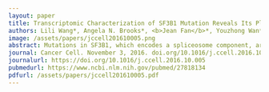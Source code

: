 ```yaml
---
layout: paper
title: Transcriptomic Characterization of SF3B1 Mutation Reveals Its Pleiotropic Effects in Chronic Lymphocytic Leukemia
authors: Lili Wang*, Angela N. Brooks*, <b>Jean Fan</b>*, Youzhong Wan*, Rutendo Gambe, Shuqiang Li, Sarah Hergert, Shanye Yin, Samuel S. Freeman, Joshua Z. Levin, Lin Fan, Michael Seiler, Silvia Buonamici, Peter G. Smith, Kevin F. Chau, Carrie L. Cibulskis, Wandi Zhang, Laura Z. Rassenti, Emanuela M. Ghia, Thomas J. Kipps, Stacey Fernandes, Donald B. Bloch, Dylan Kotliar, Dan A. Landau, Sachet A. Shukla, Jon C. Aster, Robin Reed, David S. DeLuca, Jennifer R. Brown, Donna Neuberg, Gad Getz, Kenneth J. Livak, Matthew M. Meyerson, Peter V. Kharchenko, Catherine J. Wu^
image: /assets/papers/jccell201610005.png
abstract: Mutations in SF3B1, which encodes a spliceosome component, are associated with poor outcome in chronic lymphocytic leukemia (CLL), but how these contribute to CLL progression remains poorly understood. We undertook a transcriptomic characterization of primary human CLL cells to identify transcripts and pathways affected by SF3B1 mutation. Splicing alterations, identified in the analysis of bulk cells, were confirmed in single SF3B1-mutated CLL cells and also found in cell lines ectopically expressing mutant SF3B1. SF3B1 mutation was found to dysregulate multiple cellular functions including DNA damage response, telomere maintenance, and Notch signaling (mediated through KLF8 upregulation, increased TERC and TERT expression, or altered splicing of DVL2 transcript, respectively). SF3B1 mutation leads to diverse changes in CLL-related pathways.
journal: Cancer Cell. November 3, 2016. doi.org/10.1016/j.ccell.2016.10.005
journalurl: https://doi.org/10.1016/j.ccell.2016.10.005
pubmedurl: https://www.ncbi.nlm.nih.gov/pubmed/27818134
pdfurl: /assets/papers/jccell201610005.pdf
---
```



